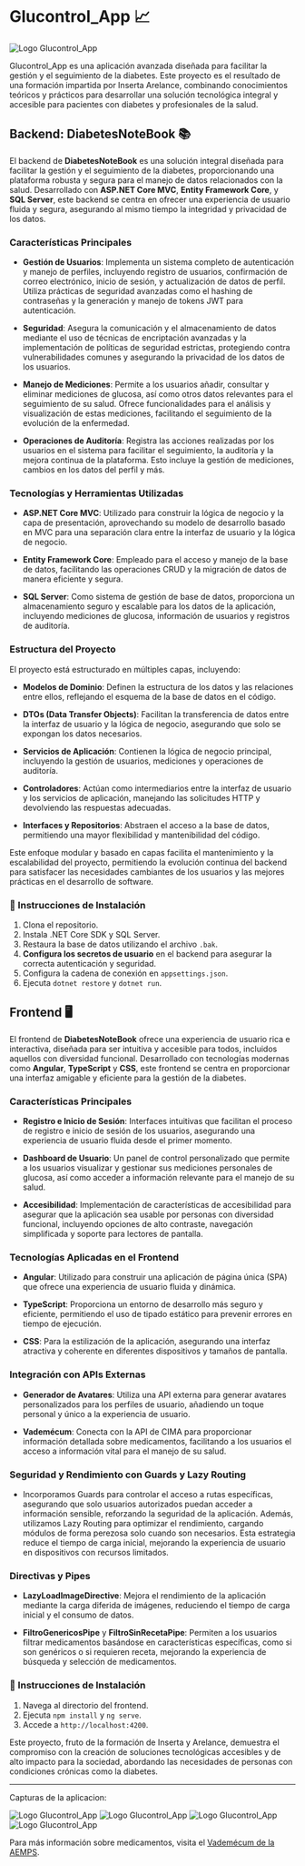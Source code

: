 # Glucontrol_App 📈
![Logo Glucontrol_App](./images/logo.png)

Glucontrol_App es una aplicación avanzada diseñada para facilitar la gestión y el seguimiento de la diabetes. Este proyecto es el resultado de una formación impartida por Inserta Arelance, combinando conocimientos teóricos y prácticos para desarrollar una solución tecnológica integral y accesible para pacientes con diabetes y profesionales de la salud.

## Backend: DiabetesNoteBook 📚

El backend de **DiabetesNoteBook** es una solución integral diseñada para facilitar la gestión y el seguimiento de la diabetes, proporcionando una plataforma robusta y segura para el manejo de datos relacionados con la salud. Desarrollado con **ASP.NET Core MVC**, **Entity Framework Core**, y **SQL Server**, este backend se centra en ofrecer una experiencia de usuario fluida y segura, asegurando al mismo tiempo la integridad y privacidad de los datos.

### Características Principales

- **Gestión de Usuarios**: Implementa un sistema completo de autenticación y manejo de perfiles, incluyendo registro de usuarios, confirmación de correo electrónico, inicio de sesión, y actualización de datos de perfil. Utiliza prácticas de seguridad avanzadas como el hashing de contraseñas y la generación y manejo de tokens JWT para autenticación.

- **Seguridad**: Asegura la comunicación y el almacenamiento de datos mediante el uso de técnicas de encriptación avanzadas y la implementación de políticas de seguridad estrictas, protegiendo contra vulnerabilidades comunes y asegurando la privacidad de los datos de los usuarios.

- **Manejo de Mediciones**: Permite a los usuarios añadir, consultar y eliminar mediciones de glucosa, así como otros datos relevantes para el seguimiento de su salud. Ofrece funcionalidades para el análisis y visualización de estas mediciones, facilitando el seguimiento de la evolución de la enfermedad.

- **Operaciones de Auditoría**: Registra las acciones realizadas por los usuarios en el sistema para facilitar el seguimiento, la auditoría y la mejora continua de la plataforma. Esto incluye la gestión de mediciones, cambios en los datos del perfil y más.

### Tecnologías y Herramientas Utilizadas

- **ASP.NET Core MVC**: Utilizado para construir la lógica de negocio y la capa de presentación, aprovechando su modelo de desarrollo basado en MVC para una separación clara entre la interfaz de usuario y la lógica de negocio.

- **Entity Framework Core**: Empleado para el acceso y manejo de la base de datos, facilitando las operaciones CRUD y la migración de datos de manera eficiente y segura.

- **SQL Server**: Como sistema de gestión de base de datos, proporciona un almacenamiento seguro y escalable para los datos de la aplicación, incluyendo mediciones de glucosa, información de usuarios y registros de auditoría.

### Estructura del Proyecto

El proyecto está estructurado en múltiples capas, incluyendo:

- **Modelos de Dominio**: Definen la estructura de los datos y las relaciones entre ellos, reflejando el esquema de la base de datos en el código.

- **DTOs (Data Transfer Objects)**: Facilitan la transferencia de datos entre la interfaz de usuario y la lógica de negocio, asegurando que solo se expongan los datos necesarios.

- **Servicios de Aplicación**: Contienen la lógica de negocio principal, incluyendo la gestión de usuarios, mediciones y operaciones de auditoría.

- **Controladores**: Actúan como intermediarios entre la interfaz de usuario y los servicios de aplicación, manejando las solicitudes HTTP y devolviendo las respuestas adecuadas.

- **Interfaces y Repositorios**: Abstraen el acceso a la base de datos, permitiendo una mayor flexibilidad y mantenibilidad del código.

Este enfoque modular y basado en capas facilita el mantenimiento y la escalabilidad del proyecto, permitiendo la evolución continua del backend para satisfacer las necesidades cambiantes de los usuarios y las mejores prácticas en el desarrollo de software.


### 🚀 Instrucciones de Instalación

1. Clona el repositorio.
2. Instala .NET Core SDK y SQL Server.
3. Restaura la base de datos utilizando el archivo `.bak`.
4. **Configura los secretos de usuario** en el backend para asegurar la correcta autenticación y seguridad.
5. Configura la cadena de conexión en `appsettings.json`.
6. Ejecuta `dotnet restore` y `dotnet run`.

## Frontend 🖥️

El frontend de **DiabetesNoteBook** ofrece una experiencia de usuario rica e interactiva, diseñada para ser intuitiva y accesible para todos, incluidos aquellos con diversidad funcional. Desarrollado con tecnologías modernas como **Angular**, **TypeScript** y **CSS**, este frontend se centra en proporcionar una interfaz amigable y eficiente para la gestión de la diabetes.

### Características Principales

- **Registro e Inicio de Sesión**: Interfaces intuitivas que facilitan el proceso de registro e inicio de sesión de los usuarios, asegurando una experiencia de usuario fluida desde el primer momento.

- **Dashboard de Usuario**: Un panel de control personalizado que permite a los usuarios visualizar y gestionar sus mediciones personales de glucosa, así como acceder a información relevante para el manejo de su salud.

- **Accesibilidad**: Implementación de características de accesibilidad para asegurar que la aplicación sea usable por personas con diversidad funcional, incluyendo opciones de alto contraste, navegación simplificada y soporte para lectores de pantalla.

### Tecnologías Aplicadas en el Frontend

- **Angular**: Utilizado para construir una aplicación de página única (SPA) que ofrece una experiencia de usuario fluida y dinámica.

- **TypeScript**: Proporciona un entorno de desarrollo más seguro y eficiente, permitiendo el uso de tipado estático para prevenir errores en tiempo de ejecución.

- **CSS**: Para la estilización de la aplicación, asegurando una interfaz atractiva y coherente en diferentes dispositivos y tamaños de pantalla.

### Integración con APIs Externas

- **Generador de Avatares**: Utiliza una API externa para generar avatares personalizados para los perfiles de usuario, añadiendo un toque personal y único a la experiencia de usuario.

- **Vademécum**: Conecta con la API de CIMA para proporcionar información detallada sobre medicamentos, facilitando a los usuarios el acceso a información vital para el manejo de su salud.

### Seguridad y Rendimiento con Guards y Lazy Routing

- Incorporamos Guards para controlar el acceso a rutas específicas, asegurando que solo usuarios autorizados puedan acceder a información sensible, reforzando la seguridad de la aplicación. Además, utilizamos Lazy Routing para optimizar el rendimiento, cargando módulos de forma perezosa solo cuando son necesarios. Esta estrategia reduce el tiempo de carga inicial, mejorando la experiencia de usuario en dispositivos con recursos limitados.

### Directivas y Pipes

- **LazyLoadImageDirective**: Mejora el rendimiento de la aplicación mediante la carga diferida de imágenes, reduciendo el tiempo de carga inicial y el consumo de datos.

- **FiltroGenericosPipe** y **FiltroSinRecetaPipe**: Permiten a los usuarios filtrar medicamentos basándose en características específicas, como si son genéricos o si requieren receta, mejorando la experiencia de búsqueda y selección de medicamentos.

### 🚀 Instrucciones de Instalación

1. Navega al directorio del frontend.
2. Ejecuta `npm install` y `ng serve`.
3. Accede a `http://localhost:4200`.

Este proyecto, fruto de la formación de Inserta y Arelance, demuestra el compromiso con la creación de soluciones tecnológicas accesibles y de alto impacto para la sociedad, abordando las necesidades de personas con condiciones crónicas como la diabetes.

---

Capturas de la aplicacion:

![Logo Glucontrol_App](./images/1.png)
![Logo Glucontrol_App](./images/2.png)
![Logo Glucontrol_App](./images/3.png)
![Logo Glucontrol_App](./images/4.png)


Para más información sobre medicamentos, visita el [Vademécum de la AEMPS](https://cima.aemps.es/cima/publico/nomenclator.html).


